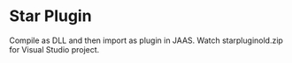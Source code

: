 # Star Plugin
Compile as DLL and then import as plugin in JAAS.
Watch starpluginold.zip for Visual Studio project.
